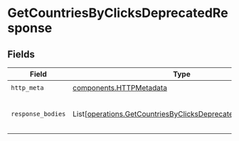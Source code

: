# GetCountriesByClicksDeprecatedResponse


## Fields

| Field                                                                                                                                | Type                                                                                                                                 | Required                                                                                                                             | Description                                                                                                                          |
| ------------------------------------------------------------------------------------------------------------------------------------ | ------------------------------------------------------------------------------------------------------------------------------------ | ------------------------------------------------------------------------------------------------------------------------------------ | ------------------------------------------------------------------------------------------------------------------------------------ |
| `http_meta`                                                                                                                          | [components.HTTPMetadata](../../models/components/httpmetadata.md)                                                                   | :heavy_check_mark:                                                                                                                   | N/A                                                                                                                                  |
| `response_bodies`                                                                                                                    | List[[operations.GetCountriesByClicksDeprecatedResponseBody](../../models/operations/getcountriesbyclicksdeprecatedresponsebody.md)] | :heavy_minus_sign:                                                                                                                   | The top countries by number of clicks                                                                                                |